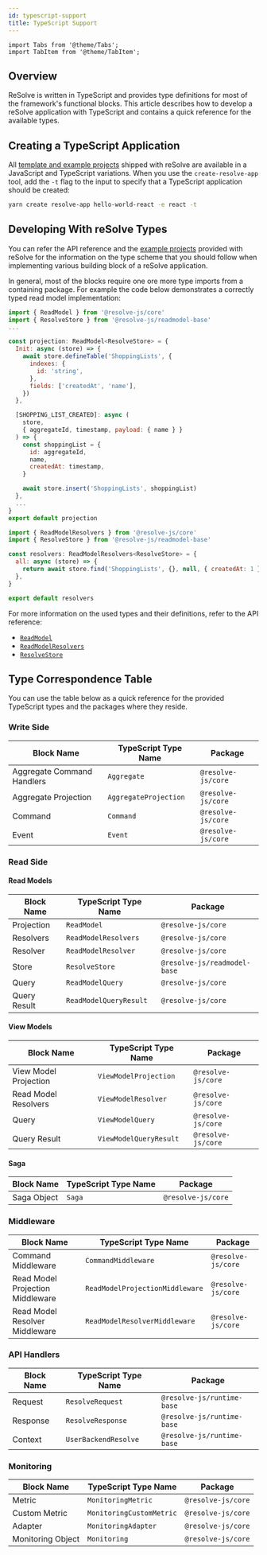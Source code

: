 ```yaml
---
id: typescript-support
title: TypeScript Support
---
```


```mdx-code-block
import Tabs from '@theme/Tabs';
import TabItem from '@theme/TabItem';
```

## Overview

ReSolve is written in TypeScript and provides type definitions for most of the framework's functional blocks.
This article describes how to develop a reSolve application with TypeScript and contains a quick reference for the available types.

## Creating a TypeScript Application

All [template and example projects](introduction.md#examples-and-template-projects) shipped with reSolve are available in a JavaScript and TypeScript variations. When you use the `create-resolve-app` tool, add the `-t` flag to the input to specify that a TypeScript application should be created:

```sh
yarn create resolve-app hello-world-react -e react -t
```

## Developing With reSolve Types

You can refer the API reference and the [example projects](introduction.md#examples-and-template-projects) provided with reSolve for the information on the type scheme that you should follow when implementing various building block of a reSolve application.

In general, most of the blocks require one ore more type imports from a containing package. For example the code below demonstrates a correctly typed read model implementation:

<Tabs>
<TabItem value="projection" label="Projection" default>

```js
import { ReadModel } from '@resolve-js/core'
import { ResolveStore } from '@resolve-js/readmodel-base'
...

const projection: ReadModel<ResolveStore> = {
  Init: async (store) => {
    await store.defineTable('ShoppingLists', {
      indexes: {
        id: 'string',
      },
      fields: ['createdAt', 'name'],
    })
  },

  [SHOPPING_LIST_CREATED]: async (
    store,
    { aggregateId, timestamp, payload: { name } }
  ) => {
    const shoppingList = {
      id: aggregateId,
      name,
      createdAt: timestamp,
    }

    await store.insert('ShoppingLists', shoppingList)
  },
  ...
}
export default projection
```

</TabItem>
<TabItem value="resolvers" label="Resolvers">

```js
import { ReadModelResolvers } from '@resolve-js/core'
import { ResolveStore } from '@resolve-js/readmodel-base'

const resolvers: ReadModelResolvers<ResolveStore> = {
  all: async (store) => {
    return await store.find('ShoppingLists', {}, null, { createdAt: 1 })
  },
}

export default resolvers
```

</TabItem>
</Tabs>

For more information on the used types and their definitions, refer to the API reference:

- [`ReadModel`](api/read-model/projection.md)
- [`ReadModelResolvers`](api/read-model/resolver.md)
- [`ResolveStore`](api/read-model/store.md)

## Type Correspondence Table

You can use the table below as a quick reference for the provided TypeScript types and the packages where they reside.

### Write Side

| Block Name                 | TypeScript Type Name  | Package            |
| -------------------------- | --------------------- | ------------------ |
| Aggregate Command Handlers | `Aggregate`           | `@resolve-js/core` |
| Aggregate Projection       | `AggregateProjection` | `@resolve-js/core` |
| Command                    | `Command`             | `@resolve-js/core` |
| Event                      | `Event`               | `@resolve-js/core` |

### Read Side

#### Read Models

| Block Name   | TypeScript Type Name   | Package                      |
| ------------ | ---------------------- | ---------------------------- |
| Projection   | `ReadModel`            | `@resolve-js/core`           |
| Resolvers    | `ReadModelResolvers`   | `@resolve-js/core`           |
| Resolver     | `ReadModelResolver`    | `@resolve-js/core`           |
| Store        | `ResolveStore`         | `@resolve-js/readmodel-base` |
| Query        | `ReadModelQuery`       | `@resolve-js/core`           |
| Query Result | `ReadModelQueryResult` | `@resolve-js/core`           |

#### View Models

| Block Name            | TypeScript Type Name   | Package            |
| --------------------- | ---------------------- | ------------------ |
| View Model Projection | `ViewModelProjection`  | `@resolve-js/core` |
| Read Model Resolvers  | `ViewModelResolver`    | `@resolve-js/core` |
| Query                 | `ViewModelQuery`       | `@resolve-js/core` |
| Query Result          | `ViewModelQueryResult` | `@resolve-js/core` |

#### Saga

| Block Name  | TypeScript Type Name | Package            |
| ----------- | -------------------- | ------------------ |
| Saga Object | `Saga`               | `@resolve-js/core` |

### Middleware

| Block Name                       | TypeScript Type Name            | Package            |
| -------------------------------- | ------------------------------- | ------------------ |
| Command Middleware               | `CommandMiddleware`             | `@resolve-js/core` |
| Read Model Projection Middleware | `ReadModelProjectionMiddleware` | `@resolve-js/core` |
| Read Model Resolver Middleware   | `ReadModelResolverMiddleware`   | `@resolve-js/core` |

### API Handlers

| Block Name | TypeScript Type Name | Package                    |
| ---------- | -------------------- | -------------------------- |
| Request    | `ResolveRequest`     | `@resolve-js/runtime-base` |
| Response   | `ResolveResponse`    | `@resolve-js/runtime-base` |
| Context    | `UserBackendResolve` | `@resolve-js/runtime-base` |

### Monitoring

| Block Name        | TypeScript Type Name     | Package            |
| ----------------- | ------------------------ | ------------------ |
| Metric            | `MonitoringMetric`       | `@resolve-js/core` |
| Custom Metric     | `MonitoringCustomMetric` | `@resolve-js/core` |
| Adapter           | `MonitoringAdapter`      | `@resolve-js/core` |
| Monitoring Object | `Monitoring`             | `@resolve-js/core` |
